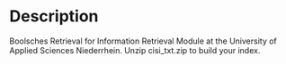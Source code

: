 # Description  

Boolsches Retrieval for Information Retrieval Module at the University of Applied Sciences Niederrhein. 
Unzip cisi_txt.zip to build your index. 

